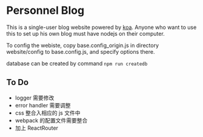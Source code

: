 # Personnel Blog
This is a single-user blog website powered by [koa](http://koajs.com). Anyone who want to use this to set up his own blog must have nodejs on their computer.

To config the webiste, copy base.config_origin.js in directory website/config to base.config.js, and specify options there.


database can be created by command `npm run createdb`

## To Do
* logger 需要修改
* error handler 需要调整
* css 整合入相应的 js 文件中
* webpack 的配置文件需要整合
* 加上 ReactRouter
